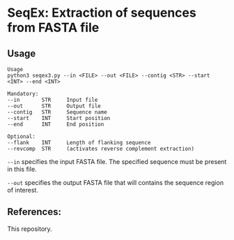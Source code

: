# SeqEx: Extraction of sequences from FASTA file

## Usage


```
Usage
python3 seqex3.py --in <FILE> --out <FILE> --contig <STR> --start <INT> --end <INT>

Mandatory:
--in       STR     Input file
--out      STR     Output file
--contig   STR     Sequence name
--start    INT     Start position
--end      INT     End position

Optional:
--flank    INT     Length of flanking sequence
--revcomp  STR     (activates reverse complement extraction)
```

`--in` specifies the input FASTA file. The specified sequence must be present in this file.

`--out` specifies the output FASTA file that will contains the sequence region of interest.


## References:

This repository.
